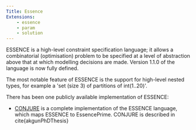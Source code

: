 ```yaml
---
Title: Essence
Extensions:
	- essence
	- param
	- solution
---
```


ESSENCE is a high-level constraint specification language; it allows a combinatorial (optimisation) problem to be specified at a level of abstraction above that at which modelling decisions are made. Version 1.1.0 of the language is now fully defined.

The most notable feature of ESSENCE is the support for high-level nested types, for example a 'set (size 3) of partitions of int(1..20)'.

There has been one publicly available implementation of ESSENCE:

* [CONJURE](http://ozgur.host.cs.st-andrews.ac.uk/conjure/) is a complete implementation of the ESSENCE language, which maps ESSENCE to EssencePrime. CONJURE is described in cite{akgunPhDThesis}
